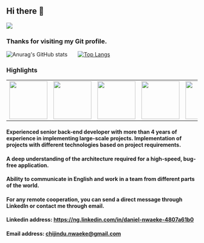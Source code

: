 ## Hi there 👋

![](https://komarev.com/ghpvc/?username=danzisky&color=blueviolet)

### Thanks for visiting my Git profile.




![Anurag's GitHub stats](https://github-readme-stats-danzisky.vercel.app/api?username=danzisky&show_icons=true&theme=tokyonight)
&nbsp;
&nbsp;
&nbsp;
[![Top Langs](https:/github-readme-stats-danzisky.vercel.app/api/top-langs/?username=danzisky&layout=compact&theme=tokyonight)](https://github.com/anuraghazra/github-readme-stats)


### Highlights
<table>
  <tr>
    <td><img src="https://cdn.iconscout.com/icon/free/png-256/php-99-1175127.png" width="100"></td>
    <td><img src="https://cdn.iconscout.com/icon/free/png-256/laravel-226015.png" width="100"></td>
    <td><img src="https://cdn.iconscout.com/icon/free/png-256/python-2-226051.png" width="100"></td>
    <td><img src="https://cdn.iconscout.com/icon/free/png-64/javascript-24-1174950.png" width="100"></td>
    <td><img src="https://cdn.iconscout.com/icon/free/png-64/typescript-1174965.png" width="100"></td>
    <td><img src="https://cdn.iconscout.com/icon/free/png-64/node-js-1174925.png" width="100"></td>
    <td><img src="https://cdn.iconscout.com/icon/free/png-64/github-170-1175028.png" width="100"></td>
    <td><img src="https://cdn.iconscout.com/icon/free/png-64/visualstudio-1-1174964.png" width="100"></td>
   </tr>
  </table>



#### Experienced senior back-end developer with more than 4 years of experience in implementing large-scale projects. Implementation of projects with different technologies based on project requirements.
  
#### A deep understanding of the architecture required for a high-speed, bug-free application.
#### Ability to communicate in English and work in a team from different parts of the world.
#### For any remote cooperation, you can send a direct message through LinkedIn or contact me through email.

#### Linkedin address: https://ng.linkedin.com/in/daniel-nwaeke-4807a61b0
#### Email address: chijindu.nwaeke@gmail.com

